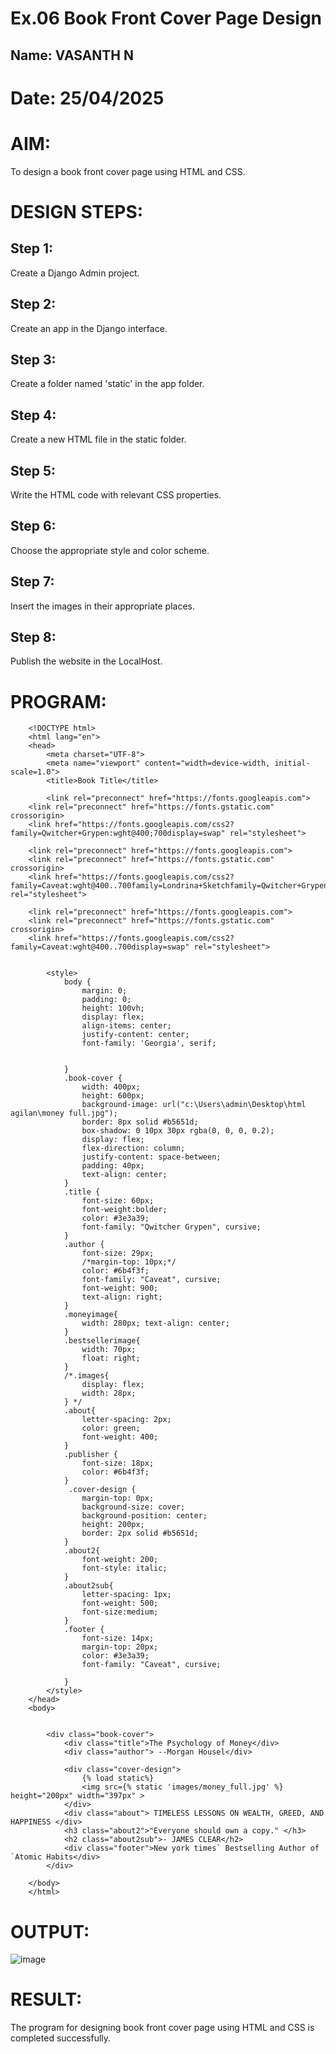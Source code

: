 # Ex.06 Book Front Cover Page Design
## Name: VASANTH N
# Date: 25/04/2025
# AIM:
To design a book front cover page using HTML and CSS.

# DESIGN STEPS:
## Step 1:
Create a Django Admin project.

## Step 2:
Create an app in the Django interface.

## Step 3:
Create a folder named 'static' in the app folder.

## Step 4:
Create a new HTML file in the static folder.

## Step 5:
Write the HTML code with relevant CSS properties.

## Step 6:
Choose the appropriate style and color scheme.

## Step 7:
Insert the images in their appropriate places.

## Step 8:
Publish the website in the LocalHost.

# PROGRAM:

        <!DOCTYPE html>
        <html lang="en">
        <head>
            <meta charset="UTF-8">
            <meta name="viewport" content="width=device-width, initial-scale=1.0">
            <title>Book Title</title>
        
            <link rel="preconnect" href="https://fonts.googleapis.com">
        <link rel="preconnect" href="https://fonts.gstatic.com" crossorigin>
        <link href="https://fonts.googleapis.com/css2?family=Qwitcher+Grypen:wght@400;700display=swap" rel="stylesheet">
        
        <link rel="preconnect" href="https://fonts.googleapis.com">
        <link rel="preconnect" href="https://fonts.gstatic.com" crossorigin>
        <link href="https://fonts.googleapis.com/css2?family=Caveat:wght@400..700family=Londrina+Sketchfamily=Qwitcher+Grypen:wght@400;700&display=swap" rel="stylesheet">
        
        <link rel="preconnect" href="https://fonts.googleapis.com">
        <link rel="preconnect" href="https://fonts.gstatic.com" crossorigin>
        <link href="https://fonts.googleapis.com/css2?family=Caveat:wght@400..700display=swap" rel="stylesheet">
        
        
            <style>
                body {
                    margin: 0;
                    padding: 0;
                    height: 100vh;
                    display: flex;
                    align-items: center;
                    justify-content: center;
                    font-family: 'Georgia', serif;
                    
                   
                }
                .book-cover {
                    width: 400px;
                    height: 600px;
                    background-image: url("c:\Users\admin\Desktop\html agilan\money full.jpg");
                    border: 8px solid #b5651d;
                    box-shadow: 0 10px 30px rgba(0, 0, 0, 0.2);
                    display: flex;
                    flex-direction: column;
                    justify-content: space-between;
                    padding: 40px;
                    text-align: center;
                }
                .title {
                    font-size: 60px;
                    font-weight:bolder;
                    color: #3e3a39;
                    font-family: "Qwitcher Grypen", cursive;
                }
                .author {
                    font-size: 29px;
                    /*margin-top: 10px;*/
                    color: #6b4f3f;
                    font-family: "Caveat", cursive;
                    font-weight: 900;
                    text-align: right;
                }
                .moneyimage{
                    width: 280px; text-align: center;
                }
                .bestsellerimage{
                    width: 70px;
                    float: right;
                }
                /*.images{
                    display: flex;
                    width: 28px; 
                } */
                .about{
                    letter-spacing: 2px;
                    color: green;
                    font-weight: 400;
                }
                .publisher {
                    font-size: 18px;
                    color: #6b4f3f;
                }
                 .cover-design {
                    margin-top: 0px; 
                    background-size: cover;
                    background-position: center;
                    height: 200px;
                    border: 2px solid #b5651d;
                }  
                .about2{
                    font-weight: 200;
                    font-style: italic;
                }
                .about2sub{
                    letter-spacing: 1px;
                    font-weight: 500;
                    font-size:medium;
                }
                .footer {
                    font-size: 14px;
                    margin-top: 20px;
                    color: #3e3a39;
                    font-family: "Caveat", cursive;
        
                }
            </style>
        </head>
        <body>
            
        
            <div class="book-cover">
                <div class="title">The Psychology of Money</div>
                <div class="author"> --Morgan Housel</div>
                
                <div class="cover-design">
                    {% load static%}
                    <img src={% static 'images/money_full.jpg' %} height="200px" width="397px" >
                </div>
                <div class="about"> TIMELESS LESSONS ON WEALTH, GREED, AND HAPPINESS </div>
                <h3 class="about2">"Everyone should own a copy." </h3>
                <h2 class="about2sub">- JAMES CLEAR</h2>
                <div class="footer">New york times` Bestselling Author of `Atomic Habits</div>
            </div>
        
        </body>
        </html>

# OUTPUT:
![image](https://github.com/user-attachments/assets/9eb278e6-0b57-4572-b5f4-30dc2386f7cb)

# RESULT:
The program for designing book front cover page using HTML and CSS is completed successfully.
